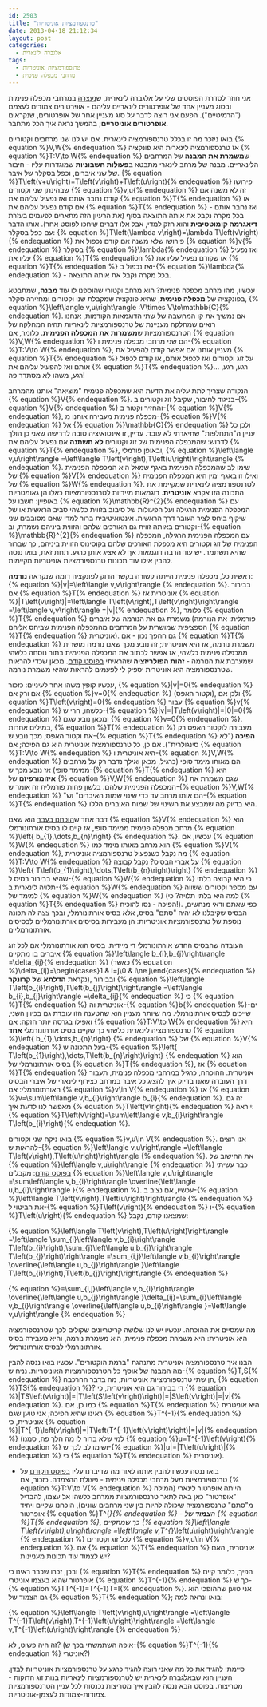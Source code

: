 ```yaml
---
id: 2503
title: "טרנספורמציות אוניטריות"
date: 2013-04-18 21:12:34
layout: post
categories: 
  - אלגברה לינארית
tags: 
  - טרנספורמציות אוניטריות
  - מרחבי מכפלה פנימית
---
```

אני חוזר לסדרת הפוסטים שלי על אלגברה לינארית, ש<a href="http://www.gadial.net/2012/04/29/inner_product_space_adjoint/">נעצרה</a> במרחבי מכפלה פנימית ובסוג מעניין אחד של אופרטורים לינאריים עליהם - אופרטורים צמודים לעצמם ("הרמיטיים"). הפעם אני רוצה לדבר על סוג מעניין אחר של אופרטורים, שנקראים <strong>אופרטורים אוניטריים</strong>; בהמשך נראה איך הכל מתחבר.

בואו ניזכר מה זו בכלל טרנספורמציה לינארית. אם יש לנו שני מרחבים וקטוריים {% equation %}V,W{% endequation %} אז טרנספורמציה לינארית היא פונקציה {% equation %}T:V\to W{% endequation %} ש<strong>משמרת את המבנה</strong> של המרחבים הלינאריים. מבנה של מרחב לינארי מתבטא ב<strong>פעולות חשבוניות</strong> שמוגדרות עליו - חיבור של שני איברים, וכפל בסקלר של איבר. {% equation %}T\left(v+u\right)=T\left(v\right)+T\left(u\right){% endequation %} פירושו שבהינתן שני וקטורים {% equation %}v,u{% endequation %} זה לא משנה אם קודם נחבר אותם ואז נפעיל עליהם את {% equation %}T{% endequation %} או אם קודם נפעיל עליהם את {% equation %}T{% endequation %} ואז נחבר אותם - בכל מקרה נקבל את אותה התוצאה בסוף (את הרעיון הזה מתארים לפעמים בעזרת <strong>דיאגרמה קומוטטיבית</strong> והוא חזק למדי, אבל אלו דברים שיחכו לפוסט אחר). אותו הדבר עם כפל בסקלר: {% equation %}T\left(\lambda v\right)=\lambda T\left(v\right){% endequation %} פירושו שלא משנה אם קודם נכפול את {% equation %}v{% endequation %} בסקלר {% equation %}\lambda{% endequation %} ואז נפעיל עליו את {% equation %}T{% endequation %} או שקודם נפעיל עליו את {% equation %}T{% endequation %} ואז נכפול ב-{% equation %}\lambda{% endequation %} - בכל מקרה נקבל את אותה התוצאה.

עכשיו, מהו מרחב מכפלה פנימית? הוא מרחב וקטורי שהוספנו לו עוד <strong>מבנה</strong>, שמתבטא בפונקציה של <strong>מכפלה פנימית</strong>, שהיא פונקציה שמקבלת שני וקטורים ומחזירה סקלר, {% equation %}\left\langle v,u\right\rangle :V\times V\to\mathbb{C}{% endequation %}. אם נמשיך את קו המחשבה של שתי הדוגמאות הקודמות, אנחנו רואים שמחלקה מעניינת של טרנספורמציות לינאריות תהיה המחלקה של הטרנספורמציות ש<strong>משמרות את המכפלה הפנימית</strong>. כלומר, אם {% equation %}V,W{% endequation %} הם שני מרחבי מכפלה פנימית ו-{% equation %}T:V\to W{% endequation %}, מעניין אותנו אם אפשר קודם להפעיל את {% equation %}T{% endequation %} על זוג וקטורים ואז לכפול אותם, או קודם לכפול אותם ואז להפעיל עליהם את {% equation %}T{% endequation %}... רגע, רגע, רגע, משהו לא מסתדר פה!

הנקודה שצריך לתת עליה את הדעת היא שמכפלה פנימית "מוציאה" אותנו מהמרחב {% equation %}V{% endequation %}. בניגוד לחיבור, שקיבל זוג וקטורים ב-{% equation %}V{% endequation %} והחזיר וקטור ב-{% equation %}V{% endequation %}, מכפלה פנימית מעבירה אותנו מ-{% equation %}V{% endequation %} אל {% equation %}\mathbb{C}{% endequation %} ולכן כל עניין ה"התחלפות" שתיארתי לא עובד. עדיין, זו אינטואיציה טובה לדרישה שאני כן הולך לדרוש: שהמכפלה הפנימית של זוג וקטורים <strong>לא תשתנה</strong> אם נפעיל עליהם את {% equation %}T{% endequation %}, ובאופן פורמלי, {% equation %}\left\langle v,u\right\rangle =\left\langle T\left(v\right),T\left(u\right)\right\rangle {% endequation %}. שימו לב שהמכפלה הפנימית באגף שמאל היא המכפלה הפנימית של {% equation %}V{% endequation %} ואילו זו באגף ימין היא המכפלה הפנימית של {% equation %}W{% endequation %}. לטרנספורמציה לינארית שמקיימת את התכונה הזו אקרא <strong>אוניטרית</strong>. דוגמאות מיידיות לטרנספורמציות כאלו הן גאומטריות באופיין: חשבו על {% equation %}\mathbb{R}^{2}{% endequation %} עם המכפלה הפנימית הרגילה ועל הפעולות של סיבוב בזווית כלשהי סביב הראשית או של שיקוף ביחס לציר העובר דרך הראשית. אינטואיטיבית ברור למדי שאם מסובבים שני וקטורים באותה זווית גם האורכים שלהם והזווית ביניהם נשמרת, וב-{% equation %}\mathbb{R}^{2}{% endequation %} עם המכפלה הפנימית הרגילה, המכפלה הפנימית של זוג וקטורים היא מכפלת האורכים שלהם בקוסינוס הזווית ביניהם, כך שברור שהיא תשתמר. יש עוד הרבה דוגמאות אך לא אציג אותן כרגע. תחת זאת, בואו ננסה להבין אילו עוד תכונות טרנספורמציות אוניטריות מקיימות.

ראשית כל, מכפלה פנימית הייתה קשורה בקשר הדוק לפונקציה דומה שנקראה <strong>נורמה</strong>: {% equation %}\|v\|=\left\langle v,v\right\rangle {% endequation %}. בבירור אם {% equation %}T{% endequation %} אוניטרית אז {% equation %}\|T\left(v\right)\|=\left\langle T\left(v\right),T\left(v\right)\right\rangle =\left\langle v,v\right\rangle =\|v\|{% endequation %}, כלומר {% equation %}T{% endequation %} משמרת גם את הנורמה של איברים (פורמלית: את הנורמה הספציפית שמושרית על המרחבים מהמכפלה הפנימית שביחס אליהם {% equation %}T{% endequation %} אוניטרית). גם ההפך נכון - אם {% equation %}T{% endequation %} משמרת נורמה, אז היא אוניטרית; זה נובע מכך שאם נורמה מושרית ממכפלה פנימית כלשהי, אז אפשר לכתוב את המכפלה הפנימית בתור נוסחה כלשהי שמערבת את הנורמה - <strong>זהות הפולריזציה</strong> שהראיתי <a href="http://www.gadial.net/2012/03/01/inner_product_spaces_geometry/">בפוסט קודם</a>. מכאן שכדי להראות שטרנספורמציה היא אוניטרית יספיק לי לפעמים להראות שהיא משמרת נורמה.

עכשיו קופץ משהו אחר לעיניים: כזכור, {% equation %}\|v\|=0{% endequation %} אם ורק אם {% equation %}v=0{% endequation %} (וקטור האפס), ולכן אם {% equation %}T\left(v\right)=0{% endequation %} עבור {% equation %}v{% endequation %} כלשהו, הרי ש-{% equation %}\|v\|=\|T\left(v\right)\|=\|0\|=0{% endequation %} ומכאן נובע שגם {% equation %}v=0{% endequation %}. במילים אחרות, {% equation %}T{% endequation %} מעבירה לוקטור האפס רק את וקטור האפס; מכך נובע ש-{% equation %}T{% endequation %} <strong>הפיכה </strong>("לא סינגולרית"). אם כן, כל טרנספורמציה אוניטרית היא גם הפיכה; אם {% equation %}T:V\to W{% endequation %} היא אוניטרית ו-{% equation %}V,W{% endequation %} הם מאותו מימד סופי (כרגיל, מכאן ואילך נדבר רק על מרחבים ממימד סופי) אז נובע מכך ש-{% equation %}T{% endequation %} היא <strong>איזומורפיזם</strong> של {% equation %}V,W{% endequation %} שגם משמרת את המכפלה הפנימית שלהם. בלשון פחות פורמלית זה אומר ש-{% equation %}V,W{% endequation %} "הם אותו מרחב עד כדי שינוי שמות האיברים" וש-{% equation %}T{% endequation %} היא בדיוק מה שמבצע את השינוי של שמות האיברים הללו.

דבר אחד ש<a href="http://www.gadial.net/2012/02/06/inner_products_intro/">הוכחנו בעבר</a> הוא שאם {% equation %}V{% endequation %} הוא מרחב מכפלה פנימית ממימד סופי, אז קיים לו בסיס אורתונורמלי {% equation %}\left\{ b_{1},\dots,b_{n}\right\} {% endequation %}. עכשיו, אם {% equation %}W{% endequation %} הוא מרחב מאותו מימד כמו {% equation %}V{% endequation %}, מה נקבל כשנפעיל טרנספורמציה אוניטרית {% equation %}T:V\to W{% endequation %} על אברי הבסיס? נקבל קבוצה {% equation %}\left\{ T\left(b_{1}\right),\dots,T\left(b_{n}\right)\right\} {% endequation %} שהיא בבירור בסיס ל-{% equation %}W{% endequation %} כי היא קבוצה בלתי תלויה לינארית ב-{% equation %}W{% endequation %} עם מספר וקטורים ששווה למימד של {% equation %}W{% endequation %} (למה היא בלתי תלויה? כי {% equation %}T{% endequation %} הפיכה - נסו להוכיח!). כפי שאתם ודאי מנחשים, הבסיס שקיבלנו לא יהיה "סתם" בסיס, אלא בסיס אורתונורמלי, ובכך צצה לה תכונה נוספת של טרנספורמציות אוניטריות: הן מעבירות בסיסים אורתונורמליים לבסיסים אורתונורמליים.

העובדה שהבסיס החדש אורתונורמלי די מיידית. בסיס הוא אורתונורמלי אם לכל זוג איברים בו מתקיים {% equation %}\left\langle b_{i},b_{j}\right\rangle =\delta_{ij}{% endequation %} (כאשר {% equation %}\delta_{ij}=\begin{cases}1 &amp; i=j\\0 &amp; i\ne j\end{cases}{% endequation %} נקראת <strong>הדלתא של קרונקר</strong>), ובבירור {% equation %}\left\langle T\left(b_{i}\right),T\left(b_{j}\right)\right\rangle =\left\langle b_{i},b_{j}\right\rangle =\delta_{ij}{% endequation %} כי {% equation %}T{% endequation %} אוניטרית וה-{% equation %}b{% endequation %}-ים שייכים לבסיס אורתונורמלי. מה שיותר מעניין הוא שהטענה הזו עובדת גם בכיוון השני, ואפילו בגרסה יותר חזקה: אם {% equation %}T:V\to W{% endequation %} היא טרנספורמציה לינארית כלשהי כך שקיים בסיס אורתונורמלי <strong>אחד</strong> {% equation %}\left\{ b_{1},\dots,b_{n}\right\} {% endequation %} של {% equation %}V{% endequation %} בעל התכונה ש-{% equation %}\left\{ T\left(b_{1}\right),\dots,T\left(b_{n}\right)\right\} {% endequation %} הוא בסיס אורתונורמלי של {% equation %}T{% endequation %}, אז {% equation %}T{% endequation %} אוניטרית. ההוכחה, כרגיל במרחבי מכפלה פנימית, תעבור דרך העובדה שאנו בדיוק איך להציג כל איבר במרחב כצירוף לינארי של איברי הבסיס האורתונורמלי: אם {% equation %}v\in V{% endequation %} אז {% equation %}v=\sum\left\langle v,b_{i}\right\rangle b_{i}{% endequation %}. זה גם מאפשר לנו לדעת איך {% equation %}T\left(v\right){% endequation %} ייראה: {% equation %}T\left(v\right)=\sum\left\langle v,b_{i}\right\rangle T\left(b_{i}\right){% endequation %}.

בואו ניקח שני וקטורים {% equation %}v,u\in V{% endequation %}. אנו רוצים להראות ש-{% equation %}\left\langle v,u\right\rangle =\left\langle T\left(v\right),T\left(u\right)\right\rangle {% endequation %}. את החישוב של {% equation %}\left\langle v,u\right\rangle {% endequation %} כבר עשיתי <a href="http://www.gadial.net/2012/04/29/inner_product_space_adjoint/">בפוסט קודם</a>: מקבלים {% equation %}\left\langle v,u\right\rangle =\sum\left\langle v,b_{i}\right\rangle \overline{\left\langle u,b_{i}\right\rangle }{% endequation %}. עכשיו, אם נציב ב-{% equation %}\left\langle T\left(v\right),T\left(u\right)\right\rangle {% endequation %} את הביטוי ל-{% equation %}T\left(v\right){% endequation %} ו-{% equation %}T\left(u\right){% endequation %} שמצאנו קודם, נקבל:

{% equation %}\left\langle T\left(v\right),T\left(u\right)\right\rangle =\left\langle \sum_{i}\left\langle v,b_{i}\right\rangle T\left(b_{i}\right),\sum_{j}\left\langle u,b_{j}\right\rangle T\left(b_{j}\right)\right\rangle =\sum_{i,j}\left\langle v,b_{i}\right\rangle \overline{\left\langle u,b_{j}\right\rangle }\left\langle T\left(b_{i}\right),T\left(b_{j}\right)\right\rangle {% endequation %}

{% equation %}=\sum_{i,j}\left\langle v,b_{i}\right\rangle \overline{\left\langle u,b_{j}\right\rangle }\delta_{ij}=\sum_{i}\left\langle v,b_{i}\right\rangle \overline{\left\langle u,b_{i}\right\rangle }=\left\langle v,u\right\rangle {% endequation %}

מה שמסיים את ההוכחה. עכשיו יש לנו שלושה קריטריונים שקולים לכך שטרנספורמציה היא אוניטרית: היא משמרת מכפלה פנימית, היא משמרת נורמה, והיא מעבירה בסיס אורתונורמלי לבסיס אורתונורמלי.

הבנו איך טרנספורמציה אוניטרית מתנהגת "ברמת הוקטורים". עכשיו בואו ננסה להבין מה המבנה של אוסף כל הטרנספורמציות האוניטריות. נניח ש-{% equation %}T,S{% endequation %} הן שתי טרנספורמציות אוניטריות, מה בדבר ההרכבה, {% equation %}TS{% endequation %}? די בבירור גם היא אוניטרית, כי {% equation %}\|TS\left(v\right)\|=\|T\left(S\left(v\right)\right)\|=\|S\left(v\right)\|=\|v\|{% endequation %}. כמו כן, אם {% equation %}T{% endequation %} היא אוניטרית ראינו שהיא הפיכה; אני טוען שגם {% equation %}T^{-1}{% endequation %} אוניטרית, כי {% equation %}\|T^{-1}\left(v\right)\|=\|T\left(T^{-1}\left(v\right)\right)\|=\|v\|{% endequation %} (למי שלא ברור לו מה הלך פה, סמנו {% equation %}u=T^{-1}\left(v\right){% endequation %} ושימו לב לכך ש-{% equation %}\|u\|=\|T\left(u\right)\|{% endequation %} כי {% equation %}T{% endequation %} אוניטרית).

- בואו ננסה עכשיו להבין אותה לאור מה שדיברנו עליו <a href="http://www.gadial.net/2012/04/29/inner_product_space_adjoint/">בפוסט הקודם</a> על טרנספורמציות מעל מרחבי מכפלה פנימית - פעולת ההצמדה. כזכור, אם {% equation %}T:V\to V{% endequation %} הייתה אופרטור לינארי (המילה "אופרטור" כאן באה לתאר טרנספורמציות ממרחב כלשהו אל עצמו, להבדיל מ"סתם" טרנספורמציה שיכולה להיות בין שני מרחבים שונים), הוכחנו שקיים ויחיד אופרטור {% equation %}T^{*}{% endequation %} - ה<strong>צמוד</strong> של {% equation %}T{% endequation %}, כך שמתקיים {% equation %}\left\langle T\left(v\right),u\right\rangle =\left\langle v,T^{*}\left(u\right)\right\rangle {% endequation %} לכל זוג וקטורים {% equation %}v,u\in V{% endequation %}. אם {% equation %}T{% endequation %} אוניטרית, האם יש לצמוד עוד תכונות מעניינות?

ובכן, זכרו שכבר ראינו כי {% equation %}T{% endequation %} הפיך, כלומר קיים אופרטור שהוא בעצמו אוניטרי {% equation %}T^{-1}{% endequation %} כך ש-{% equation %}TT^{-1}=T^{-1}T=I{% endequation %}. אני טוען שההופכי הוא גם הצמוד של {% equation %}T{% endequation %}; בואו ונראה למה:

{% equation %}\left\langle T\left(v\right),u\right\rangle =\left\langle T^{-1}T\left(v\right),T^{-1}\left(u\right)\right\rangle =\left\langle v,T^{-1}\left(u\right)\right\rangle {% endequation %}

זה היה פשוט, לא? (איפה השתמשתי בכך ש-{% equation %}T^{-1}{% endequation %} אוניטרי?)

סיימתי להגיד את כל מה שאני רוצה להגיד כרגע על טרנספורמציות אוניטריות לבדן. העניין הוא שבאלגברה לינארית יש לטרנספורמציות לינאריות בנות זוג הדוקות - מטריצות. בפוסט הבא ננסה להבין איך מטריצות נכנסות לכל עניין הטרנספורמציות צמודות-צמודות לעצמן-אוניטריות.
